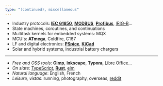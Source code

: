 ```yaml
---
type: "(continued), miscellaneous"
---
```


* Industry protocols: **<a href="https://en.wikipedia.org/wiki/IEC_61850" target="_blank">IEC 61850</a>**, **<a href="https://en.wikipedia.org/wiki/Modbus" target="_blank">MODBUS</a>**, **<a href="https://en.wikipedia.org/wiki/Profibus" target="_blank">Profibus</a>**, <a href="https://en.wikipedia.org/wiki/IRIG_timecode" target="_blank">IRIG-B</a>...
* State machines, coroutines, and continuations
* Multitask kernels for embedded systems: MQX
* MCU's: **ATmega**, Coldfire, C167
* LF and digital electronics: **<a href="https://www.pspice.com" target="_blank">PSpice</a>**, **<a href="http://kicad-pcb.org" target="_blank">KiCad</a>**
* Solar and hybrid systems, industrial battery chargers

--------

* *Free and OSS tools*: **<a href="https://www.gimp.org" target="_blank">Gimp</a>**, **<a href="https://inkscape.org" target="_blank">Inkscape</a>**, **<a href="https://typora.io" target="_blank">Typora</a>**, <a href="https://www.libreoffice.org" target="_blank">Libre Office</a>...
* *On slate:* <a href="https://www.typescriptlang.org" target="_blank">TypeScript</a>, **<a href="https://www.rust-lang.org" target="_blank">Rust</a>**, <a href="https://elm-lang.org" target="_blank">elm</a>
* *Natural language*: English, French
* *Leisure, vistas*: running, photography, overseas, <a href="https://www.reddit.com" target="_blank">reddit</a>
